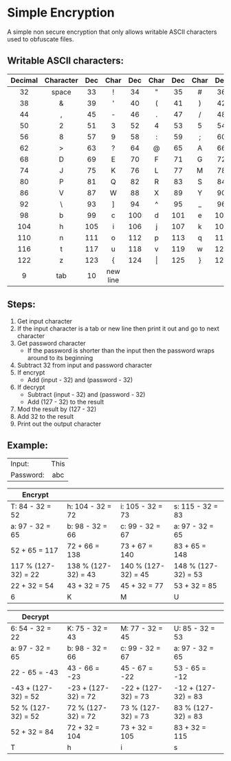 # Simple Encryption

A simple non secure encryption that only allows writable ASCII characters used to obfuscate files.

## Writable ASCII characters:

|Decimal| Character |Dec|Char|Dec|Char|Dec|Char|Dec|Char|Dec|Char|
|:-:|:-:|:-:|:-:|:-:|:-:|:-:|:-:|:-:|:-:|:-:|:-:|
| 32 |  space  |33 |    !    |34 |    "    |35 |    #    |36 |    $    |37 |    %    |
| 38 |    &    |39 |    '    |40 |    (    |41 |    )    |42 |    *    |43 |    +    |
| 44 |    ,    |45 |    -    |46 |    .    |47 |    /    |48 |    0    |49 |    1    |
| 50 |    2    |51 |    3    |52 |    4    |53 |    5    |54 |    6    |55 |    7    |
| 56 |    8    |57 |    9    |58 |    :    |59 |    ;    |60 |    <    |61 |    =    |
| 62 |    >    |63 |    ?    |64 |    @    |65 |    A    |66 |    B    |67 |    C    |
| 68 |    D    |69 |    E    |70 |    F    |71 |    G    |72 |    H    |73 |    I    |
| 74 |    J    |75 |    K    |76 |    L    |77 |    M    |78 |    N    |79 |    O    |
| 80 |    P    |81 |    Q    |82 |    R    |83 |    S    |84 |    T    |85 |    U    |
| 86 |    V    |87 |    W    |88 |    X    |89 |    Y    |90 |    Z    |91 |    [    |
| 92 |    \    |93 |    ]    |94 |    ^    |95 |    _    |96 |    `    |97 |    a    |
| 98 |    b    |99 |    c    |100 |   d    |101 |   e    |102 |   f    |103 |   g    |
| 104 |   h    |105 |   i    |106 |   j    |107 |   k    |108 |   l    |109 |   m    |
| 110 |   n    |111 |   o    |112 |   p    |113 |   q    |114 |   r    |115 |   s    |
| 116 |   t    |117 |   u    |118 |   v    |119 |   w    |120 |   x    |121 |   y    |
| 122 |   z    |123 |   {    |124 |  \|    |125 |   }    |126 |   ~    |
| 9 | tab | 10 | new line |

## Steps:
1. Get input character
1. If the input character is a tab or new line then print it out and go to next character
1. Get password character
    - If the password is shorter than the input then the password wraps around to its beginning
1. Subtract 32 from input and password character
1. If encrypt
    - Add (input - 32) and (password - 32)
1. If decrypt
    - Subtract (input - 32) and (password - 32)
    - Add (127 - 32) to the result
1. Mod the result by (127 - 32)
1. Add 32 to the result
1. Print out the output character

## Example:
| | |
|:-|:-:|
|Input:| This |
|Password:| abc |


|Encrypt| | | |
|-|-|-|-|
| T: 84 - 32 = 52 | h: 104 - 32 = 72 | i: 105 - 32 = 73 | s: 115 - 32 = 83 |
| a: 97 - 32 = 65 | b: 98  - 32 = 66 | c: 99  - 32 = 67 | a: 97  - 32 = 65 | 
| 52 + 65 = 117   | 72 + 66 = 138    | 73 + 67 = 140    | 83 + 65 = 148    |
|117 % (127-32) = 22|138 % (127-32) = 43 |140 % (127-32) = 45 |148 % (127-32) = 53|
| 22 + 32 = 54 | 43 + 32 = 75 | 45 + 32 = 77 | 53 + 32 = 85 |
| 6 | K | M | U |


|Decrypt| | | |
|-|-|-|-|
| 6: 54 - 32 = 22 | K: 75 - 32 = 43 | M: 77 - 32 = 45 | U: 85 - 32 = 53 |
| a: 97 - 32 = 65 | b: 98  - 32 = 66 | c: 99  - 32 = 67 | a: 97  - 32 = 65 | 
| 22 - 65 = -43   | 43 - 66 = -23    | 45 - 67 = -22    | 53 - 65 = -12    |
| -43 + (127-32) = 52 | -23 + (127-32) = 72 | -22 + (127-32) = 73 | -12 + (127-32) = 83 |
|52 % (127-32) = 52|72 % (127-32) = 72 |73 % (127-32) = 73 |83 % (127-32) = 83|
| 52 + 32 = 84 | 72 + 32 = 104 | 73 + 32 = 105 | 83 + 32 = 115 |
| T | h | i | s |